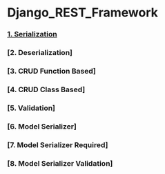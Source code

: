 # Django_REST_Framework

### [1. Serialization](https://github.com/MdAfsarHossain/Django_REST_Framework/tree/main/1.%20Serialization/gs1)
### [2. Deserialization]
### [3. CRUD Function Based]
### [4. CRUD Class Based]
### [5. Validation]
### [6. Model Serializer]
### [7. Model Serializer Required]
### [8. Model Serializer Validation]